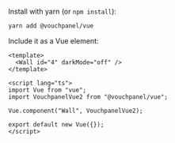 Install with yarn (or `npm install`):

```bash
yarn add @vouchpanel/vue
```

Include it as a Vue element:

```tsx
<template>
  <Wall id="4" darkMode="off" />
</template>

<script lang="ts">
import Vue from "vue";
import VouchpanelVue2 from "@vouchpanel/vue";

Vue.component("Wall", VouchpanelVue2);

export default new Vue({});
</script>
```
